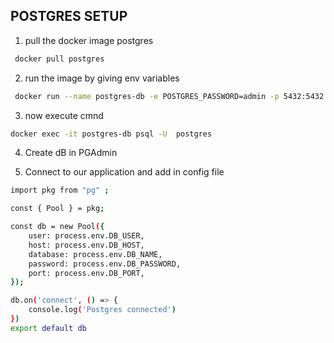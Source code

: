 ## POSTGRES SETUP 

1. pull the docker image postgres
```bash
 docker pull postgres
```

2. run the image by giving env variables
```bash
 docker run --name postgres-db -e POSTGRES_PASSWORD=admin -p 5432:5432 -d postgres
```

3. now execute cmnd 
```bash
docker exec -it postgres-db psql -U  postgres
```

4. Create dB in PGAdmin  

5. Connect to our application and add in config file 

``` bash 
import pkg from "pg" ;

const { Pool } = pkg;

const db = new Pool({
    user: process.env.DB_USER,
    host: process.env.DB_HOST,
    database: process.env.DB_NAME,
    password: process.env.DB_PASSWORD,
    port: process.env.DB_PORT,
});

db.on('connect', () => {
    console.log('Postgres connected')
})
export default db

```

